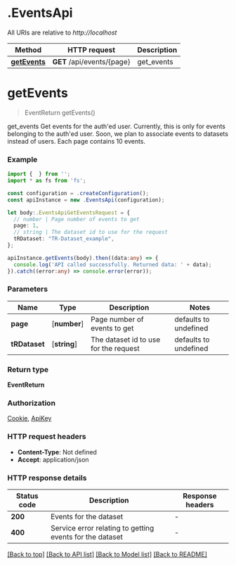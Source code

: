 # .EventsApi

All URIs are relative to *http://localhost*

Method | HTTP request | Description
------------- | ------------- | -------------
[**getEvents**](EventsApi.md#getEvents) | **GET** /api/events/{page} | get_events


# **getEvents**
> EventReturn getEvents()

get_events  Get events for the auth\'ed user. Currently, this is only for events belonging to the auth\'ed user. Soon, we plan to associate events to datasets instead of users. Each page contains 10 events.

### Example


```typescript
import {  } from '';
import * as fs from 'fs';

const configuration = .createConfiguration();
const apiInstance = new .EventsApi(configuration);

let body:.EventsApiGetEventsRequest = {
  // number | Page number of events to get
  page: 1,
  // string | The dataset id to use for the request
  tRDataset: "TR-Dataset_example",
};

apiInstance.getEvents(body).then((data:any) => {
  console.log('API called successfully. Returned data: ' + data);
}).catch((error:any) => console.error(error));
```


### Parameters

Name | Type | Description  | Notes
------------- | ------------- | ------------- | -------------
 **page** | [**number**] | Page number of events to get | defaults to undefined
 **tRDataset** | [**string**] | The dataset id to use for the request | defaults to undefined


### Return type

**EventReturn**

### Authorization

[Cookie](README.md#Cookie), [ApiKey](README.md#ApiKey)

### HTTP request headers

 - **Content-Type**: Not defined
 - **Accept**: application/json


### HTTP response details
| Status code | Description | Response headers |
|-------------|-------------|------------------|
**200** | Events for the dataset |  -  |
**400** | Service error relating to getting events for the dataset |  -  |

[[Back to top]](#) [[Back to API list]](README.md#documentation-for-api-endpoints) [[Back to Model list]](README.md#documentation-for-models) [[Back to README]](README.md)


